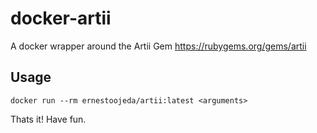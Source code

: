 # docker-artii

A docker wrapper around the Artii Gem https://rubygems.org/gems/artii

## Usage

`docker run --rm ernestoojeda/artii:latest <arguments>`

Thats it! Have fun.
